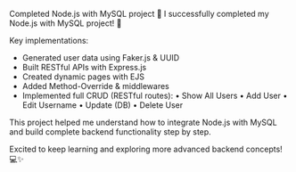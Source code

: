 Completed Node.js with MySQL project 🚀
I successfully completed my Node.js with MySQL project! 🎉

Key implementations:
- Generated user data using Faker.js & UUID
- Built RESTful APIs with Express.js
- Created dynamic pages with EJS
- Added Method-Override & middlewares
- Implemented full CRUD (RESTful routes):
  • Show All Users
  • Add User
  • Edit Username
  • Update (DB)
  • Delete User

This project helped me understand how to integrate Node.js with MySQL
and build complete backend functionality step by step.

Excited to keep learning and exploring more advanced backend concepts! 💻✨
